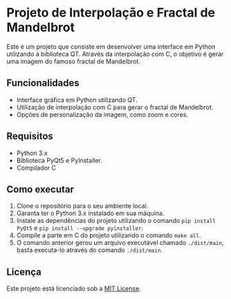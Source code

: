 # Projeto de Interpolação e Fractal de Mandelbrot

Este é um projeto que consiste em desenvolver uma interface em Python utilizando a biblioteca QT. Através da interpolação com C, o objetivo é gerar uma imagem do famoso fractal de Mandelbrot.

## Funcionalidades

- Interface gráfica em Python utilizando QT.
- Utilização de interpolação com C para gerar o fractal de Mandelbrot.
- Opções de personalização da imagem, como zoom e cores.

## Requisitos

- Python 3.x
- Biblioteca PyQt5 e PyInstaller.
- Compilador C

## Como executar

1. Clone o repositório para o seu ambiente local.
2. Garanta ter o Python 3.x instalado em sua máquina.
3. Instale as dependências do projeto utilizando o comando `pip install PyQt5` e `pip install --upgrade pyinstaller`.
4. Compile a parte em C do projeto utilizando o comando `make all`.
5. O comando anterior gerou um arquivo executável chamado `./dist/main`, basta executa-lo através do comando `./dist/main`.

## Licença

Este projeto está licenciado sob a [MIT License](https://opensource.org/licenses/MIT).
